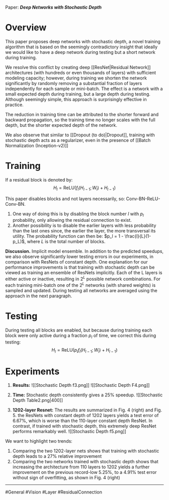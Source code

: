 Paper: ***Deep Networks with Stochastic Depth***

# Overview
This paper proposes deep networks with stochastic depth, a novel training algorithm that is based on the seemingly contradictory insight that ideally we would like to have a deep network during testing but a short network during training.

We resolve this conflict by creating deep [[ResNet|Residual Network]] architectures (with hundreds or even thousands of layers) with sufficient modeling capacity; however, during training we shorten the network significantly by randomly removing a substantial fraction of layers independently for each sample or mini-batch. The effect is a network with a small expected depth during training, but a large depth during testing. Although seemingly simple, this approach is surprisingly effective in practice.

The reduction in training time can be attributed to the shorter forward and backward propagation, so the training time no longer scales with the full depth, but the shorter expected depth of the network.

We also observe that similar to [[Dropout (to do)|Dropout]], training with stochastic depth acts as a regularizer, even in the presence of [[Batch Normalization (Inception-v2)]]

# Training
If a residual block is denoted by:
$$\begin{equation}
H_l = \text{ReLU}(f_l(H_{l-1};W_l) + H_{l-1})
\end{equation}$$

This paper disables blocks and not layers necessarily, so: Conv-BN-ReLU-Conv-BN. 
1. One way of doing this is by disabling the block number $l$ with $p_l$ probability, only allowing the residual connection to exist.
2. Another possibility is to disable the earlier layers with less probability than the last ones since, the earlier the layer, the more transversal its utility. The probability function can then be: $p_l = 1 - \frac{l}{L}(1-p_L)$, where $L$ is the total number of blocks.

**Discussion.** Implicit model ensemble. In addition to the predicted speedups, we also observe significantly lower testing errors in our experiments, in comparison with ResNets of constant depth. One explanation for our performance improvements is that training with stochastic depth can be viewed as training an ensemble of ResNets implicitly. Each of the L layers is either active or inactive, resulting in $2^L$ possible network combinations. For each training mini-batch one of the $2^L$ networks (with shared weights) is sampled and updated. During testing all networks are averaged using the approach in the next paragraph.

# Testing
During testing all blocks are enabled, but because during training each block were only active during a fraction $p_l$ of time, we  correct this during testing:
$$\begin{equation}
H_l = \text{ReLU}(p_l f_l(H_{l-1};W_l) + H_{l-1})
\end{equation}$$


# Experiments
1. **Results:**
![[Stochastic Depth f3.png]]
![[Stochastic Depth F4.png]]

2. **Time:**
Stochastic depth consistently gives a 25% speedup.
![[Stochastic Depth Table2.png|400]]

3. **1202-layer Resnet:**
The results are summarized in Fig. 4 (right) and Fig. 5. the ResNets with constant depth of 1202 layers yields a test error of 6.67%, which is worse than the 110-layer constant depth ResNet.
In contrast, if trained with stochastic depth, this extremely deep ResNet performs remarkably well.
![[Stochastic Depth f5.png]]

We want to highlight two trends: 
1) Comparing the two 1202-layer nets shows that training with stochastic depth leads to a 27% relative improvement
2) Comparing the two networks trained with stochastic depth shows that increasing the architecture from 110 layers to 1202 yields a further improvement on the previous record-low 5.25%, to a 4.91% test error without sign of overfitting, as shown in Fig. 4 (right)

___
#General #Vision #Layer #ResidualConnection 


